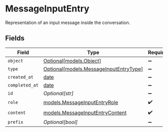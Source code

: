 # MessageInputEntry

Representation of an input message inside the conversation.


## Fields

| Field                                                                        | Type                                                                         | Required                                                                     | Description                                                                  |
| ---------------------------------------------------------------------------- | ---------------------------------------------------------------------------- | ---------------------------------------------------------------------------- | ---------------------------------------------------------------------------- |
| `object`                                                                     | [Optional[models.Object]](../models/object.md)                               | :heavy_minus_sign:                                                           | N/A                                                                          |
| `type`                                                                       | [Optional[models.MessageInputEntryType]](../models/messageinputentrytype.md) | :heavy_minus_sign:                                                           | N/A                                                                          |
| `created_at`                                                                 | [date](https://docs.python.org/3/library/datetime.html#date-objects)         | :heavy_minus_sign:                                                           | N/A                                                                          |
| `completed_at`                                                               | [date](https://docs.python.org/3/library/datetime.html#date-objects)         | :heavy_minus_sign:                                                           | N/A                                                                          |
| `id`                                                                         | *Optional[str]*                                                              | :heavy_minus_sign:                                                           | N/A                                                                          |
| `role`                                                                       | [models.MessageInputEntryRole](../models/messageinputentryrole.md)           | :heavy_check_mark:                                                           | N/A                                                                          |
| `content`                                                                    | [models.MessageInputEntryContent](../models/messageinputentrycontent.md)     | :heavy_check_mark:                                                           | N/A                                                                          |
| `prefix`                                                                     | *Optional[bool]*                                                             | :heavy_minus_sign:                                                           | N/A                                                                          |